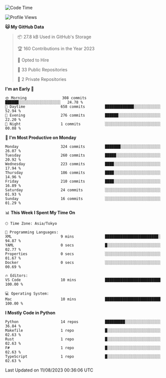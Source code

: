 <!--START_SECTION:waka-->
![Code Time](http://img.shields.io/badge/Code%20Time-698%20hrs%2047%20mins-blue)

![Profile Views](http://img.shields.io/badge/Profile%20Views-1-blue)

**🐱 My GitHub Data** 

> 📦 27.8 kB Used in GitHub's Storage 
 > 
> 🏆 160 Contributions in the Year 2023
 > 
> 💼 Opted to Hire
 > 
> 📜 33 Public Repositories 
 > 
> 🔑 2 Private Repositories 
 > 
**I'm an Early 🐤** 

```text
🌞 Morning                308 commits         ██████░░░░░░░░░░░░░░░░░░░   24.78 % 
🌆 Daytime                658 commits         █████████████░░░░░░░░░░░░   52.94 % 
🌃 Evening                276 commits         ██████░░░░░░░░░░░░░░░░░░░   22.20 % 
🌙 Night                  1 commits           ░░░░░░░░░░░░░░░░░░░░░░░░░   00.08 % 
```
📅 **I'm Most Productive on Monday** 

```text
Monday                   324 commits         ███████░░░░░░░░░░░░░░░░░░   26.07 % 
Tuesday                  260 commits         █████░░░░░░░░░░░░░░░░░░░░   20.92 % 
Wednesday                223 commits         ████░░░░░░░░░░░░░░░░░░░░░   17.94 % 
Thursday                 186 commits         ████░░░░░░░░░░░░░░░░░░░░░   14.96 % 
Friday                   210 commits         ████░░░░░░░░░░░░░░░░░░░░░   16.89 % 
Saturday                 24 commits          ░░░░░░░░░░░░░░░░░░░░░░░░░   01.93 % 
Sunday                   16 commits          ░░░░░░░░░░░░░░░░░░░░░░░░░   01.29 % 
```


📊 **This Week I Spent My Time On** 

```text
🕑︎ Time Zone: Asia/Tokyo

💬 Programming Languages: 
XML                      9 mins              ████████████████████████░   94.87 % 
YAML                     0 secs              █░░░░░░░░░░░░░░░░░░░░░░░░   02.77 % 
Properties               0 secs              ░░░░░░░░░░░░░░░░░░░░░░░░░   01.67 % 
Docker                   0 secs              ░░░░░░░░░░░░░░░░░░░░░░░░░   00.69 % 

🔥 Editors: 
VS Code                  10 mins             █████████████████████████   100.00 % 

💻 Operating System: 
Mac                      10 mins             █████████████████████████   100.00 % 
```

**I Mostly Code in Python** 

```text
Python                   14 repos            █████████░░░░░░░░░░░░░░░░   36.84 % 
Makefile                 1 repo              █░░░░░░░░░░░░░░░░░░░░░░░░   02.63 % 
Rust                     1 repo              █░░░░░░░░░░░░░░░░░░░░░░░░   02.63 % 
F#                       1 repo              █░░░░░░░░░░░░░░░░░░░░░░░░   02.63 % 
TypeScript               1 repo              █░░░░░░░░░░░░░░░░░░░░░░░░   02.63 % 
```




 Last Updated on 11/08/2023 00:36:06 UTC
<!--END_SECTION:waka-->
